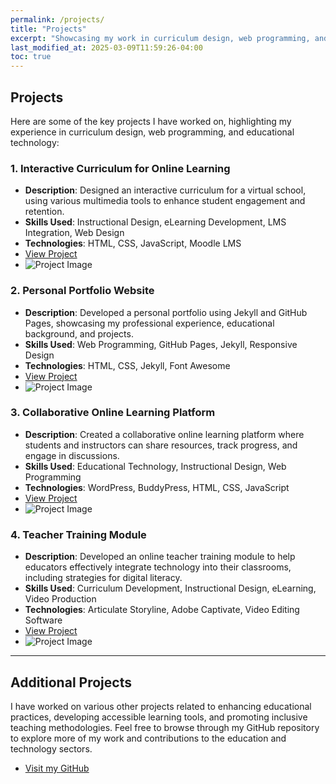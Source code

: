 ```yaml
---
permalink: /projects/
title: "Projects"
excerpt: "Showcasing my work in curriculum design, web programming, and instructional technology"
last_modified_at: 2025-03-09T11:59:26-04:00
toc: true
---
```


## Projects

Here are some of the key projects I have worked on, highlighting my experience in curriculum design, web programming, and educational technology:

### 1. **Interactive Curriculum for Online Learning**
   - **Description**: Designed an interactive curriculum for a virtual school, using various multimedia tools to enhance student engagement and retention.
   - **Skills Used**: Instructional Design, eLearning Development, LMS Integration, Web Design
   - **Technologies**: HTML, CSS, JavaScript, Moodle LMS
   - [View Project](https://example-link-to-project.com)
   - ![Project Image](https://example-link-to-image.jpg)
   
### 2. **Personal Portfolio Website**
   - **Description**: Developed a personal portfolio using Jekyll and GitHub Pages, showcasing my professional experience, educational background, and projects.
   - **Skills Used**: Web Programming, GitHub Pages, Jekyll, Responsive Design
   - **Technologies**: HTML, CSS, Jekyll, Font Awesome
   - [View Project](https://wendycaffey.github.io)
   - ![Project Image](https://example-link-to-image.jpg)

### 3. **Collaborative Online Learning Platform**
   - **Description**: Created a collaborative online learning platform where students and instructors can share resources, track progress, and engage in discussions.
   - **Skills Used**: Educational Technology, Instructional Design, Web Programming
   - **Technologies**: WordPress, BuddyPress, HTML, CSS, JavaScript
   - [View Project](https://example-link-to-project.com)
   - ![Project Image](https://example-link-to-image.jpg)

### 4. **Teacher Training Module**
   - **Description**: Developed an online teacher training module to help educators effectively integrate technology into their classrooms, including strategies for digital literacy.
   - **Skills Used**: Curriculum Development, Instructional Design, eLearning, Video Production
   - **Technologies**: Articulate Storyline, Adobe Captivate, Video Editing Software
   - [View Project](https://example-link-to-project.com)
   - ![Project Image](https://example-link-to-image.jpg)

---

## Additional Projects

I have worked on various other projects related to enhancing educational practices, developing accessible learning tools, and promoting inclusive teaching methodologies. Feel free to browse through my GitHub repository to explore more of my work and contributions to the education and technology sectors.

- [Visit my GitHub](https://github.com/wendycaffey)
